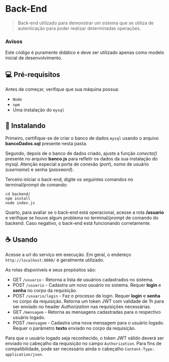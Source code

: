 # Back-End

> Back-end utilizado para demonstrar um sistema que se utiliza de autenticação para poder realizar determinadas operações.

### Avisos

Este código é puramente didático e deve ser utilizado apenas como modelo inicial de desenvolvimento.

## 💻 Pré-requisitos

Antes de começar, verifique que sua máquina possua:

- `Node`
- `npm`
- Uma instalação do `mysql`

## 🚀 Instalando

Primeiro, certifique-se de criar o banco de dados `mysql` usando o arquivo **bancoDados.sql** presente nesta pasta.

Segundo, depois de o banco de dados criado, ajuste a função *conecta()* presente no arquivo **banco.js** para refletir os dados da sua instalação do mysql. Atenção especial a porta de conexão (*port*), nome de usuário (*username*) e senha (*password*). 

Terceiro iniciar o back-end, digite os seguintes comandos no terminal/prompt de comando:

```
cd backend/
npm install 
node index.js
```

Quarto, para avaliar se o back-end está operacional, acesse a rota **/usuario** e verifique se houve algum problema no terminal/prompt de comando do backend. Caso negativo, o back-end está funcionando corretamente.

## ☕ Usando

Acesse a url do serviço em execução. Em geral, o endereço `http://localhost:8000/` é geralmente utilizado.

As rotas disponíveis e seus propósitos são:

- GET `/usuario` - Retorna a lista de usuários cadastrados no sistema.
- POST `/usuario` - Cadastra um novo usuário no sistema. Requer **login** e **senha** no corpo da requisição.
- POST `/usuario/login` - Faz o processo de login. Requer **login** e **senha** no corpo da requisição. Retorna um token JWT com validade de 1h para ser enviado no header *Authorization* nas requisições necessárias.
- GET `/mensagem` - Retorna as mensagens cadastradas para o respectivo usuário logado.
- POST `/mensagem` - Cadastra uma nova mensagem para o usuário logado. Requer o parâmetro **texto** enviado no corpo da requisição.

Para que o usuário logado seja reconhecido, o token JWT válido deverá ser enviado no cabeçalho da requisição no campo `Authorization`. Para fins de compatibilidade, pode ser necessário ainda o cabeçalho `Content-Type: application/json`.